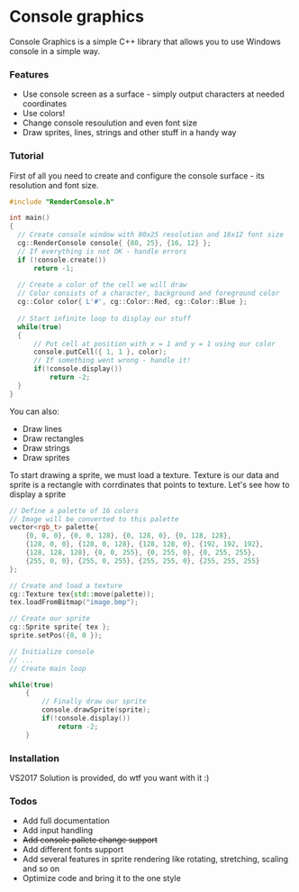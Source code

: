 # Console graphics

Console Graphics is a simple C++ library that allows you to use Windows console in a simple way.

### Features
  - Use console screen as a surface - simply output characters at needed coordinates
  - Use colors!
  - Сhange console resoulution and even font size
  - Draw sprites, lines, strings and other stuff in a handy way

### Tutorial
  First of all you need to create and configure the console surface - its resolution and font size.
  
  ```C++
#include "RenderConsole.h"

int main()
{
    // Create console window with 80x25 resolution and 16x12 font size
    cg::RenderConsole console{ {80, 25}, {16, 12} };
    // If everything is not OK - handle errors
    if (!console.create())
        return -1;
		
	// Create a color of the cell we will draw
	// Color consists of a character, background and foreground color
	cg::Color color{ L'#', cg::Color::Red, cg::Color::Blue };
	
	// Start infinite loop to display our stuff
	while(true)
	{
	    // Put cell at position with x = 1 and y = 1 using our color
	    console.putCell({ 1, 1 }, color);
	    // If something went wrong - handle it!
	    if(!console.display())
	        return -2;
	}
}
  ```


You can also:
  - Draw lines
  - Draw rectangles
  - Draw strings
  - Draw sprites

To start drawing a sprite, we must load a texture. Texture is our data and sprite is a rectangle with corrdinates that points to texture.
Let's see how to display a sprite

```C++
// Define a palette of 16 colors
// Image will be converted to this palette
vector<rgb_t> palette{
	{0, 0, 0}, {0, 0, 128}, {0, 128, 0}, {0, 128, 128},
	{128, 0, 0}, {128, 0, 128}, {128, 128, 0}, {192, 192, 192},
	{128, 128, 128}, {0, 0, 255}, {0, 255, 0}, {0, 255, 255},
	{255, 0, 0}, {255, 0, 255}, {255, 255, 0}, {255, 255, 255}
};

// Create and load a texture
cg::Texture tex{std::move(palette));
tex.loadFromBitmap("image.bmp");

// Create our sprite
cg::Sprite sprite{ tex };
sprite.setPos({0, 0 });

// Initialize console
// ...
// Create main loop

while(true)
	{
	    // Finally draw our sprite
        console.drawSprite(sprite);
	    if(!console.display())
	        return -2;
	}
```

### Installation
VS2017 Solution is provided, do wtf you want with it :)

### Todos
 - Add full documentation
 - Add input handling
 - ~~Add console pallete change support~~
 - Add different fonts support
 - Add several features in sprite rendering like rotating, stretching, scaling and so on
 - Optimize code and bring it to the one style
